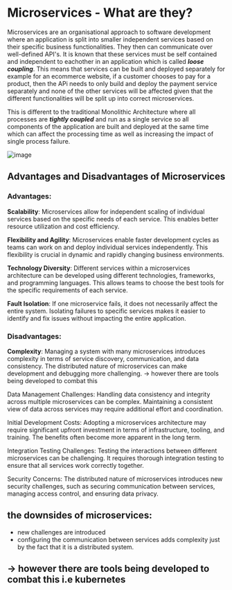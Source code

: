 # Microservices - What are they?

Microservices are an organisational approach to software development where an application is split into smaller independent services based on their specific business functionalities. They then can communicate over well-defined API's.
It is known that these services must be self contained and independent to eachother in an application which is called ***loose coupling***. This means that services can be built and deployed separately for example for an ecommerce website, if a customer chooses to pay for a product, then the APi needs to only build and deploy the payment service separately and none of the other services will be affected given that the different functionalities will be split up into correct microservices.

This is different to the traditional Monolithic Architecture where all processes are ***tightly coupled*** and run as a single service so all components of the application are built and deployed at the same time which can affect the processing time as well as increasing the impact of single process failure.

![image](https://github.com/g-sreshtha/software-engineering/assets/146075375/15d9fd13-0613-4fc3-a84e-5f8ac7f4afbf)

## Advantages and Disadvantages of Microservices

### Advantages:
**Scalability**: Microservices allow for independent scaling of individual services based on the specific needs of each service. This enables better resource utilization and cost efficiency.

**Flexibility and Agility**: Microservices enable faster development cycles as teams can work on and deploy individual services independently. This flexibility is crucial in dynamic and rapidly changing business environments.

**Technology Diversity**: Different services within a microservices architecture can be developed using different technologies, frameworks, and programming languages. This allows teams to choose the best tools for the specific requirements of each service.

**Fault Isolation**: If one microservice fails, it does not necessarily affect the entire system. Isolating failures to specific services makes it easier to identify and fix issues without impacting the entire application.

### Disadvantages:
**Complexity**: Managing a system with many microservices introduces complexity in terms of service discovery, communication, and data consistency. The distributed nature of microservices can make development and debugging more challenging.
-> however there are tools being developed to combat this

Data Management Challenges: Handling data consistency and integrity across multiple microservices can be complex. Maintaining a consistent view of data across services may require additional effort and coordination.

Initial Development Costs: Adopting a microservices architecture may require significant upfront investment in terms of infrastructure, tooling, and training. The benefits often become more apparent in the long term.

Integration Testing Challenges: Testing the interactions between different microservices can be challenging. It requires thorough integration testing to ensure that all services work correctly together.

Security Concerns: The distributed nature of microservices introduces new security challenges, such as securing communication between services, managing access control, and ensuring data privacy.
## the downsides of microservices:
- new challenges are introduced
- configuring the communication between services adds complexity just by the fact that it is a distributed system.

-> however there are tools being developed to combat this i.e kubernetes
- 
